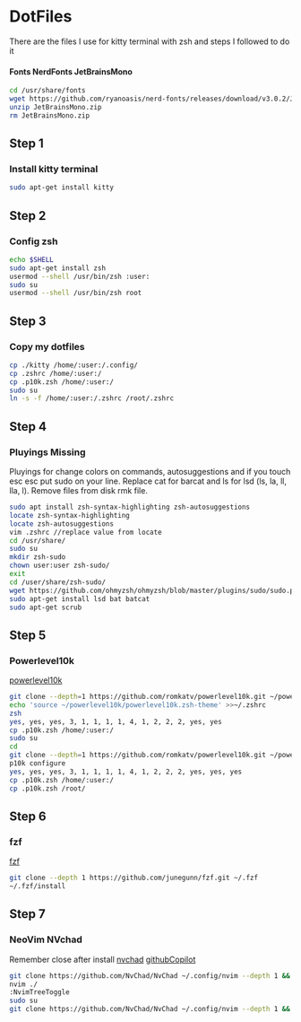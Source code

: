 # DotFiles

There are the files I use for kitty terminal with zsh and steps I followed to do it

#### Fonts NerdFonts JetBrainsMono
```sh
cd /usr/share/fonts
wget https://github.com/ryanoasis/nerd-fonts/releases/download/v3.0.2/JetBrainsMono.zip
unzip JetBrainsMono.zip
rm JetBrainsMono.zip 
```

## Step 1 
### Install kitty terminal

```sh
sudo apt-get install kitty
```

## Step 2
### Config zsh
```sh
echo $SHELL
sudo apt-get install zsh
usermod --shell /usr/bin/zsh :user:
sudo su 
usermod --shell /usr/bin/zsh root
```

## Step 3
### Copy my dotfiles
```sh
cp ./kitty /home/:user:/.config/
cp .zshrc /home/:user:/
cp .p10k.zsh /home/:user:/
sudo su 
ln -s -f /home/:user:/.zshrc /root/.zshrc
```

## Step 4
### Pluyings Missing
Pluyings for change colors on commands, autosuggestions and if you touch esc esc put sudo on your line. Replace cat for barcat and ls for lsd (ls, la, ll, lla, l). Remove files from disk rmk file.

```sh
sudo apt install zsh-syntax-highlighting zsh-autosuggestions
locate zsh-syntax-highlighting
locate zsh-autosuggestions
vim .zshrc //replace value from locate 
cd /usr/share/
sudo su 
mkdir zsh-sudo 
chown user:user zsh-sudo/
exit
cd /user/share/zsh-sudo/
wget https://github.com/ohmyzsh/ohmyzsh/blob/master/plugins/sudo/sudo.plugin.zsh
sudo apt-get install lsd bat batcat
sudo apt-get scrub
```

## Step 5
### Powerlevel10k
[powerlevel10k](https://github.com/romkatv/powerlevel10k)
```sh
git clone --depth=1 https://github.com/romkatv/powerlevel10k.git ~/powerlevel10k
echo 'source ~/powerlevel10k/powerlevel10k.zsh-theme' >>~/.zshrc
zsh 
yes, yes, yes, 3, 1, 1, 1, 1, 4, 1, 2, 2, 2, yes, yes
cp .p10k.zsh /home/:user:/
sudo su
cd
git clone --depth=1 https://github.com/romkatv/powerlevel10k.git ~/powerlevel10k
p10k configure
yes, yes, yes, 3, 1, 1, 1, 1, 4, 1, 2, 2, 2, yes, yes, yes
cp .p10k.zsh /home/:user:/
cp .p10k.zsh /root/
```

## Step 6
### fzf
[fzf](https://github.com/junegunn/fzf)
```sh
git clone --depth 1 https://github.com/junegunn/fzf.git ~/.fzf
~/.fzf/install
```

## Step 7
### NeoVim NVchad
Remember close after install
[nvchad](https://nvchad.com/docs/quickstart/install)
[githubCopilot](https://github.com/zbirenbaum/copilot.lua)
```sh
git clone https://github.com/NvChad/NvChad ~/.config/nvim --depth 1 && nvim
nvim ./
:NvimTreeToggle
sudo su
git clone https://github.com/NvChad/NvChad ~/.config/nvim --depth 1 && nvim
```
